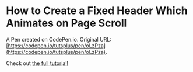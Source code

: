 # How to Create a Fixed Header Which Animates on Page Scroll

A Pen created on CodePen.io. Original URL: [https://codepen.io/tutsplus/pen/oLzPza](https://codepen.io/tutsplus/pen/oLzPza).

Check out [the full tutorial!](http://webdesign.tutsplus.com/tutorials/how-to-create-a-fixed-header-which-animates-on-page-scroll--cms-26672)
